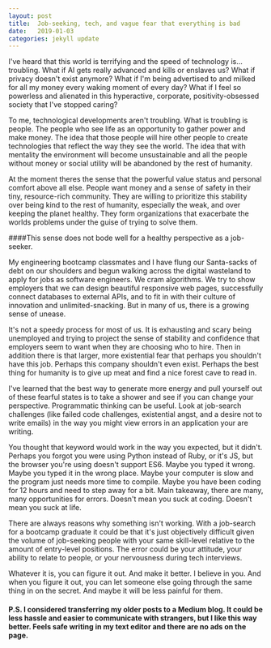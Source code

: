 ```yaml
---
layout: post
title:  Job-seeking, tech, and vague fear that everything is bad
date:   2019-01-03
categories: jekyll update
---
```

 I've heard that this world is terrifying and the speed of technology is... troubling. What if AI gets really advanced and kills or enslaves us? What if privacy doesn't exist anymore? What if I'm being advertised to and milked for all my money every waking moment of every day? What if I feel so powerless and alienated in this hyperactive, corporate, positivity-obsessed society that I've stopped caring?

 To me, technological developments aren't troubling. What is troubling is people. The people who see life as an opportunity to gather power and make money. The idea that those people will hire other people to create technologies that reflect the way they see the world. The idea that with mentality the environment will become unsustainable and all the people without money or social utility will be abandoned by the rest of humanity.

 At the moment theres the sense that the powerful value status and personal comfort above all else. People want money and a sense of safety in their tiny, resource-rich community. They are willing to prioritize this stability over being kind to the rest of humanity, especially the weak, and over keeping the planet healthy. They form organizations that exacerbate the worlds problems under the guise of trying to solve them.

 ####This sense does not bode well for a healthy perspective as a job-seeker.

 My engineering bootcamp classmates and I have flung our Santa-sacks of debt on our shoulders and begun walking across the digital wasteland to apply for jobs as software engineers. We cram algorithms. We try to show employers that we can design beautiful responsive web pages, successfully connect databases to external APIs, and to fit in with their culture of innovation and unlimited-snacking. But in many of us, there is a growing sense of unease.

 It's not a speedy process for most of us. It is exhausting and scary being unemployed and trying to project the sense of stability and confidence that employers seem to want when they are choosing who to hire. Then in addition there is that larger, more existential fear that perhaps you shouldn't have this job. Perhaps this company shouldn't even exist. Perhaps the best thing for humanity is to give up meat and find a nice forest cave to read in.

 I've learned that the best way to generate more energy and pull yourself out of these fearful states is to take a shower and see if you can change your perspective. Programmatic thinking can be useful. Look at job-search challenges (like failed code challenges, existential angst, and a desire not to write emails) in the way you might view errors in an application your are writing.

 You thought that keyword would work in the way you expected, but it didn't. Perhaps you forgot you were using Python instead of Ruby, or it's JS, but the browser you're using doesn't support ES6. Maybe you typed it wrong. Maybe you typed it in the wrong place. Maybe your computer is slow and the program just needs more time to compile. Maybe you have been coding for 12 hours and need to step away for a bit. Main takeaway, there are many, many opportunities for errors. Doesn't mean you suck at coding. Doesn't mean you suck at life.

 There are always reasons why something isn't working. With a job-search for a bootcamp graduate it could be that it's just objectively difficult given the volume of job-seeking people with your same skill-level relative to the amount of entry-level positions. The error could be your attitude, your ability to relate to people, or your nervousness during tech interviews.

 Whatever it is, you can figure it out. And make it better. I believe in you. And when you figure it out, you can let someone else going through the same thing in on the secret. And maybe it will be less painful for them.    

#### P.S. I considered transferring my older posts to a Medium blog. It could be less hassle and easier to communicate with strangers, but I like this way better. Feels safe writing in my text editor and there are no ads on the page.
